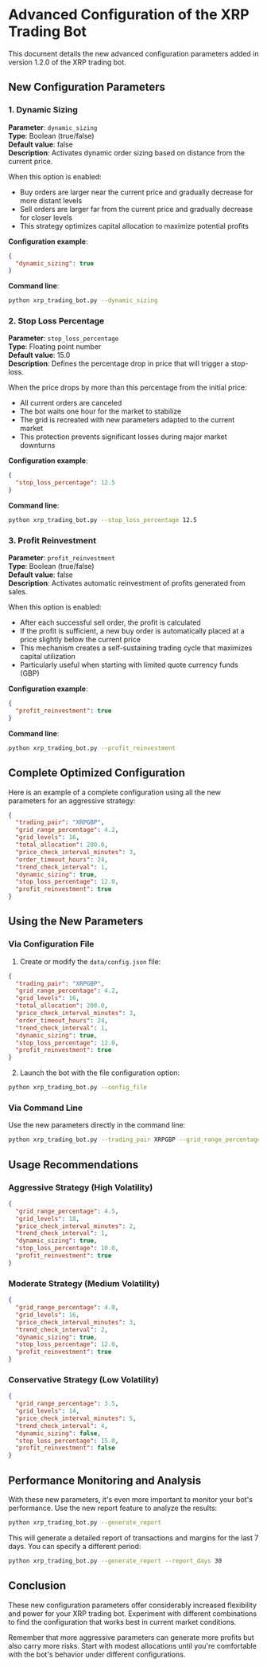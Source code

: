 # Advanced Configuration of the XRP Trading Bot

This document details the new advanced configuration parameters added in version 1.2.0 of the XRP trading bot.

## New Configuration Parameters

### 1. Dynamic Sizing

**Parameter**: `dynamic_sizing`  
**Type**: Boolean (true/false)  
**Default value**: false  
**Description**: Activates dynamic order sizing based on distance from the current price.

When this option is enabled:
- Buy orders are larger near the current price and gradually decrease for more distant levels
- Sell orders are larger far from the current price and gradually decrease for closer levels
- This strategy optimizes capital allocation to maximize potential profits

**Configuration example**:
```json
{
  "dynamic_sizing": true
}
```

**Command line**:
```bash
python xrp_trading_bot.py --dynamic_sizing
```

### 2. Stop Loss Percentage

**Parameter**: `stop_loss_percentage`  
**Type**: Floating point number  
**Default value**: 15.0  
**Description**: Defines the percentage drop in price that will trigger a stop-loss.

When the price drops by more than this percentage from the initial price:
- All current orders are canceled
- The bot waits one hour for the market to stabilize
- The grid is recreated with new parameters adapted to the current market
- This protection prevents significant losses during major market downturns

**Configuration example**:
```json
{
  "stop_loss_percentage": 12.5
}
```

**Command line**:
```bash
python xrp_trading_bot.py --stop_loss_percentage 12.5
```

### 3. Profit Reinvestment

**Parameter**: `profit_reinvestment`  
**Type**: Boolean (true/false)  
**Default value**: false  
**Description**: Activates automatic reinvestment of profits generated from sales.

When this option is enabled:
- After each successful sell order, the profit is calculated
- If the profit is sufficient, a new buy order is automatically placed at a price slightly below the current price
- This mechanism creates a self-sustaining trading cycle that maximizes capital utilization
- Particularly useful when starting with limited quote currency funds (GBP)

**Configuration example**:
```json
{
  "profit_reinvestment": true
}
```

**Command line**:
```bash
python xrp_trading_bot.py --profit_reinvestment
```

## Complete Optimized Configuration

Here is an example of a complete configuration using all the new parameters for an aggressive strategy:

```json
{
  "trading_pair": "XRPGBP",
  "grid_range_percentage": 4.2,
  "grid_levels": 16,
  "total_allocation": 200.0,
  "price_check_interval_minutes": 3,
  "order_timeout_hours": 24,
  "trend_check_interval": 1,
  "dynamic_sizing": true,
  "stop_loss_percentage": 12.0,
  "profit_reinvestment": true
}
```

## Using the New Parameters

### Via Configuration File

1. Create or modify the `data/config.json` file:
```json
{
  "trading_pair": "XRPGBP",
  "grid_range_percentage": 4.2,
  "grid_levels": 16,
  "total_allocation": 200.0,
  "price_check_interval_minutes": 3,
  "order_timeout_hours": 24,
  "trend_check_interval": 1,
  "dynamic_sizing": true,
  "stop_loss_percentage": 12.0,
  "profit_reinvestment": true
}
```

2. Launch the bot with the file configuration option:
```bash
python xrp_trading_bot.py --config_file
```

### Via Command Line

Use the new parameters directly in the command line:

```bash
python xrp_trading_bot.py --trading_pair XRPGBP --grid_range_percentage 4.2 --grid_levels 16 --total_allocation 200.0 --price_check_interval_minutes 3 --order_timeout_hours 24 --trend_check_interval 1 --dynamic_sizing --stop_loss_percentage 12.0 --profit_reinvestment
```

## Usage Recommendations

### Aggressive Strategy (High Volatility)

```json
{
  "grid_range_percentage": 4.5,
  "grid_levels": 18,
  "price_check_interval_minutes": 2,
  "trend_check_interval": 1,
  "dynamic_sizing": true,
  "stop_loss_percentage": 10.0,
  "profit_reinvestment": true
}
```

### Moderate Strategy (Medium Volatility)

```json
{
  "grid_range_percentage": 4.0,
  "grid_levels": 16,
  "price_check_interval_minutes": 3,
  "trend_check_interval": 2,
  "dynamic_sizing": true,
  "stop_loss_percentage": 12.0,
  "profit_reinvestment": true
}
```

### Conservative Strategy (Low Volatility)

```json
{
  "grid_range_percentage": 3.5,
  "grid_levels": 14,
  "price_check_interval_minutes": 5,
  "trend_check_interval": 4,
  "dynamic_sizing": false,
  "stop_loss_percentage": 15.0,
  "profit_reinvestment": false
}
```

## Performance Monitoring and Analysis

With these new parameters, it's even more important to monitor your bot's performance. Use the new report feature to analyze the results:

```bash
python xrp_trading_bot.py --generate_report
```

This will generate a detailed report of transactions and margins for the last 7 days. You can specify a different period:

```bash
python xrp_trading_bot.py --generate_report --report_days 30
```

## Conclusion

These new configuration parameters offer considerably increased flexibility and power for your XRP trading bot. Experiment with different combinations to find the configuration that works best in current market conditions.

Remember that more aggressive parameters can generate more profits but also carry more risks. Start with modest allocations until you're comfortable with the bot's behavior under different configurations.
